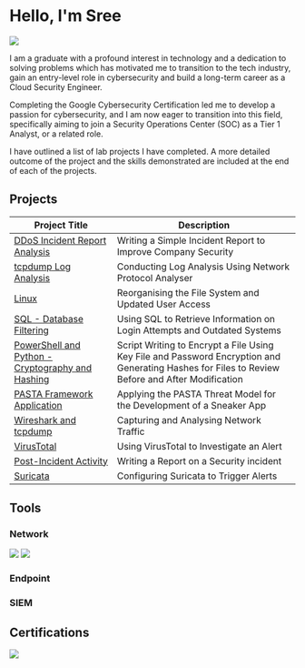 # Hello, I'm Sree 
<a href="https://www.linkedin.com/in/sreeganesh-a/"><img src="https://img.shields.io/badge/-LinkedIn-0072b1?&style=for-the-badge&logo=linkedin&logoColor=white" /></a>


I am a graduate with a profound interest in technology and a dedication to solving problems which has motivated me to transition to the tech industry, gain an entry-level role in cybersecurity and build a long-term career as a Cloud Security Engineer.

Completing the Google Cybersecurity Certification led me to develop a passion for cybersecurity, and I am now eager to transition into this field, specifically aiming to join a Security Operations Center (SOC) as a Tier 1 Analyst, or a related role.

I have outlined a list of lab projects I have completed. A more detailed outcome of the project and the skills demonstrated are included at the end of each of the projects.

## Projects

| Project Title                                         | Description         |
|-----------------------------------------------|----------------------------|
| <a href="https://docs.google.com/document/d/1DUMjW_n1oOaGOomaIw5Bw_XUnApxptrRwrAqnBz35ak/edit?usp=sharing">DDoS Incident Report Analysis</a> | Writing a Simple Incident Report to Improve Company Security |
| <a href="https://docs.google.com/document/d/1Wto17I6KjISbZi-dxqic37HKxYMkTIp3TgRzV5Gb55E/edit?usp=sharing">tcpdump Log Analysis</a> | Conducting Log Analysis Using Network Protocol Analyser |
| <a href="https://docs.google.com/document/d/1J7Bu4YfSnAp2uUkjhOIz7kMoO5tX4uYoo8MoAr1TQK0/edit?usp=sharing">Linux</a> | Reorganising the File System and Updated User Access |
| <a href="https://docs.google.com/document/d/1h2Mk1AbS7M8RL_JOaut4-OEq6-_V1SWCgY9XI4Qx_Ao/edit?usp=sharing">SQL - Database Filtering</a> | Using SQL to Retrieve Information on Login Attempts and Outdated Systems |
| <a href="https://docs.google.com/document/d/1OKqn_d1oZTcF6FAS-oVcvCCPq-W2W1O-ZKJxpiKiork/edit?usp=sharing">PowerShell and Python - Cryptography and Hashing</a> | Script Writing to Encrypt a File Using Key File and Password Encryption and Generating Hashes for Files to Review Before and After Modification |
| <a href="https://docs.google.com/document/d/1Kb5rzSymmf8Ho2TJb-55tjRd2M1oDcYgUjcf0GLdxvk/edit?usp=sharing">PASTA Framework Application</a> | Applying the PASTA Threat Model for the Development of a Sneaker App |
| <a href="">Wireshark and tcpdump</a> | Capturing and Analysing Network Traffic |
| <a href="">VirusTotal</a> | Using VirusTotal to Investigate an Alert |
| <a href="">Post-Incident Activity</a> | Writing a Report on a Security incident |
| <a href="">Suricata</a> | Configuring Suricata to Trigger Alerts |




## Tools


### Network
<div>
    <img src="https://img.shields.io/badge/-Wireshark-1679A7?&style=for-the-badge&logo=Wireshark&logoColor=white" />
    <img src="https://img.shields.io/badge/-Suricata-EF3B2D?&style=for-the-badge&logo=Suricata&logoColor=white" />
</div>

### Endpoint


### SIEM


## Certifications
<div>
<img src="https://img.shields.io/badge/Google%20Cybersecurity-blue?style=for-the-badge&logo=google&logoColor=white" />
</div>



